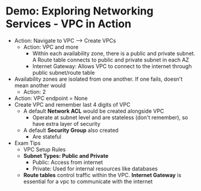 # Demo: Exploring Networking Services - VPC in Action

- Action: Navigate to VPC --> Create VPCs
	- Action: VPC and more
		- Within each availability zone, there is a public and private subnet. A Route table connects to public and private subnet in each AZ
		- Internet Gateway: Allows VPC to connect to the internet through public subnet/route table
- Availability zones are isolated from one another. If one fails, doesn't mean another would
	- Action: 2
- Action: VPC endpoint = None
- Create VPC and remember last 4 digits of VPC
	- A default **Network ACL** would be created alongside VPC
		- Operate at subnet level and are stateless (don't remember), so have extra layer of security
	- A default **Security Group** also created
		- Are stateful 
- Exam Tips
	- VPC Setup Rules
	- **Subnet Types: Public and Private**
		- Public: Access from internet
		- Private: Used for internal resources like databases
	- **Route tables** control traffic within the VPC. **Internet Gateway**  is essential for a vpc to communicate with the internet
